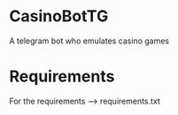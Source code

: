 # CasinoBotTG
A telegram bot who emulates casino games

# Requirements
For the requirements --> requirements.txt